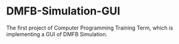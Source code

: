 # DMFB-Simulation-GUI
The first project of Computer Programming Training Term, which is implementing a GUI of DMFB Simulation.
